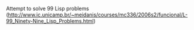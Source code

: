 Attempt to solve 99 Lisp problems (http://www.ic.unicamp.br/~meidanis/courses/mc336/2006s2/funcional/L-99_Ninety-Nine_Lisp_Problems.html)
